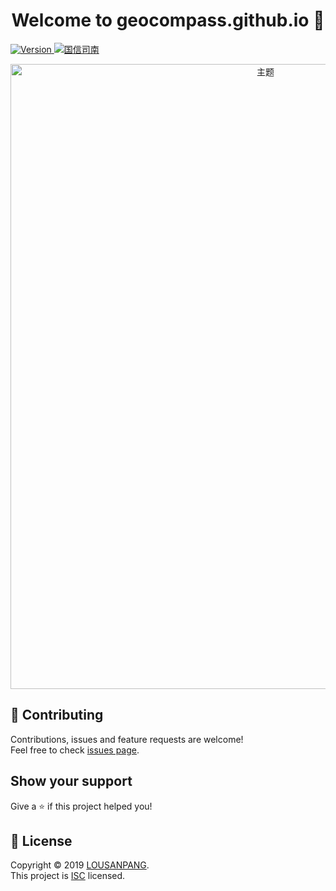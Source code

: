 <h1 align="center">Welcome to geocompass.github.io 👋</h1>
<p>
  <a href="https://geocompass.github.io/">
    <img alt="Version" src="https://img.shields.io/badge/Version-1.0.0-blue" />
  </a>
  <a href="https://github.com/geocompass">
    <img alt="国信司南" src="https://img.shields.io/badge/%E5%9B%BD%E4%BF%A1%E5%8F%B8%E5%8D%97-Geo--Compass-informational" />
  </a>
</p>

<div align=center>
    <img src="https://github.com/LOUSANPANG/Picture-library/blob/master/Images/geocomread.jpg" alt="主题" width=800px height=1000px>
</div>

## 🤝 Contributing

Contributions, issues and feature requests are welcome!<br />Feel free to check [issues page](https://github.com/geocompass/geocompass.github.io/issues).

## Show your support

Give a ⭐️ if this project helped you!

## 📝 License

Copyright © 2019 [LOUSANPANG](https://github.com/geocompass).<br />
This project is [ISC](https://github.com/geocompass) licensed.
